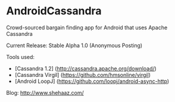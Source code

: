 AndroidCassandra
================

Crowd-sourced bargain finding app for Android that uses Apache Cassandra

Current Release: Stable Alpha 1.0 (Anonymous Posting)

Tools used:
* [Cassandra 1.2] (http://cassandra.apache.org/download/)
* [Cassandra Virgil] (https://github.com/hmsonline/virgil)</br>
* [Android LoopJ] (https://github.com/loopj/android-async-http)

Blog:
http://www.shehaaz.com/

